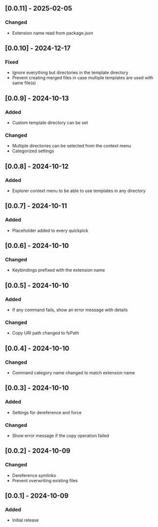 ## [0.0.11] - 2025-02-05
### Changed
- Extension name read from package.json

## [0.0.10] - 2024-12-17
### Fixed
- Ignore everything but directories in the template directory
- Prevent creating merged files in case multiple templates are used with same file(s)

## [0.0.9] - 2024-10-13
### Added
- Custom template directory can be set

### Changed
- Multiple directories can be selected from the context menu
- Categorized settings

## [0.0.8] - 2024-10-12
### Added
- Explorer context menu to be able to use templates in any directory

## [0.0.7] - 2024-10-11
### Added
- Placeholder added to every quickpick

## [0.0.6] - 2024-10-10
### Changed
- Keybindings prefixed with the extension name

## [0.0.5] - 2024-10-10
### Added
- If any command fails, show an error message with details

### Changed
- Copy URI path changed to fsPath

## [0.0.4] - 2024-10-10
### Changed
- Command category name changed to match extension name

## [0.0.3] - 2024-10-10
### Added
- Settings for dereference and force

### Changed
- Show error message if the copy operation failed

## [0.0.2] - 2024-10-09
### Changed
- Dereference symlinks
- Prevent overwriting existing files

## [0.0.1] - 2024-10-09
### Added
- Initial release
